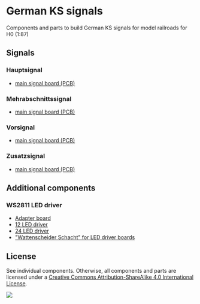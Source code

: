 # German KS signals

Components and parts to build German KS signals for model railroads for H0 (1:87)

## Signals

### Hauptsignal

- [main signal board (PCB)](kicad/Hauptsignal/README.md)

### Mehrabschnittssignal

- [main signal board (PCB)](kicad/Mehrabschnittssignal/README.md)

### Vorsignal

- [main signal board (PCB)](kicad/Vorsignal/README.md)

### Zusatzsignal

- [main signal board (PCB)](kicad/Zusatzsignal/README.md)

## Additional components

### WS2811 LED driver

- [Adapter board](kicad/extra/ws2811-adapter/README.md)
- [12 LED driver](kicad/extra/ws2811-driver-12/README.md)
- [24 LED driver](kicad/extra/ws2811-driver-24/README.md)
- ["Wattenscheider Schacht" for LED driver boards](freecad/watti-signal-mount/README.md)

## License

See individual components. Otherwise, all components and parts are licensed under a [Creative Commons Attribution-ShareAlike 4.0 International License](http://creativecommons.org/licenses/by-sa/4.0/).

[![](https://upload.wikimedia.org/wikipedia/commons/e/e5/CC_BY-SA_icon.svg)](http://creativecommons.org/licenses/by-sa/4.0/)
